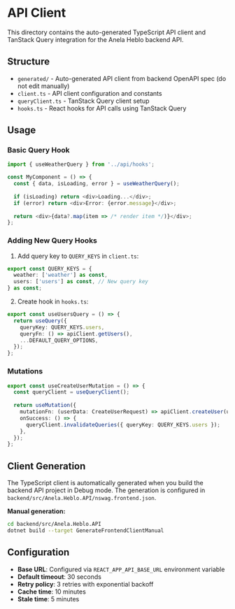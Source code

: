 # API Client

This directory contains the auto-generated TypeScript API client and TanStack Query integration for the Anela Heblo backend API.

## Structure

- `generated/` - Auto-generated API client from backend OpenAPI spec (do not edit manually)
- `client.ts` - API client configuration and constants
- `queryClient.ts` - TanStack Query client setup
- `hooks.ts` - React hooks for API calls using TanStack Query

## Usage

### Basic Query Hook

```typescript
import { useWeatherQuery } from '../api/hooks';

const MyComponent = () => {
  const { data, isLoading, error } = useWeatherQuery();
  
  if (isLoading) return <div>Loading...</div>;
  if (error) return <div>Error: {error.message}</div>;
  
  return <div>{data?.map(item => /* render item */)}</div>;
};
```

### Adding New Query Hooks

1. Add query key to `QUERY_KEYS` in `client.ts`:
```typescript
export const QUERY_KEYS = {
  weather: ['weather'] as const,
  users: ['users'] as const, // New query key
} as const;
```

2. Create hook in `hooks.ts`:
```typescript
export const useUsersQuery = () => {
  return useQuery({
    queryKey: QUERY_KEYS.users,
    queryFn: () => apiClient.getUsers(),
    ...DEFAULT_QUERY_OPTIONS,
  });
};
```

### Mutations

```typescript
export const useCreateUserMutation = () => {
  const queryClient = useQueryClient();
  
  return useMutation({
    mutationFn: (userData: CreateUserRequest) => apiClient.createUser(userData),
    onSuccess: () => {
      queryClient.invalidateQueries({ queryKey: QUERY_KEYS.users });
    },
  });
};
```

## Client Generation

The TypeScript client is automatically generated when you build the backend API project in Debug mode. The generation is configured in `backend/src/Anela.Heblo.API/nswag.frontend.json`.

**Manual generation:**
```bash
cd backend/src/Anela.Heblo.API
dotnet build --target GenerateFrontendClientManual
```

## Configuration

- **Base URL**: Configured via `REACT_APP_API_BASE_URL` environment variable
- **Default timeout**: 30 seconds
- **Retry policy**: 3 retries with exponential backoff
- **Cache time**: 10 minutes
- **Stale time**: 5 minutes